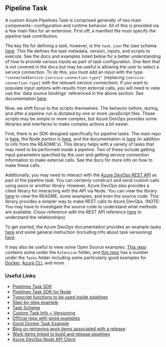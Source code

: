 ## Pipeline Task

A custom Azure Pipelines Task is comprised generally of two main components--configuration and runtime behavior. All of this is provided via a few main files for an extension. First off, a manifest file must specify the pipeline task contribution. 

The key file for defining a task, however, is the `task.json` file (see schema [here](https://github.com/Microsoft/azure-pipelines-task-lib/blob/master/tasks.schema.json). This file defines the task metadata, version, inputs, and scripts to execute. See the docs and examples listed below for a better understanding of how to provide various inputs as part of task configuration. One item that is not covered in the docs but may be useful is allowing the user to select a service connection. To do this, you must add an input with the type `"connectedService:{service-connection-type}"` (replacing `{service-connection-type}` with the relevant service connection). If you want to populate input options with results from external calls, you will need to view use the `data source bindings' referenced in the above section. See documentation [here](https://github.com/microsoft/azure-pipelines-extensions/blob/master/docs/authoring/endpoints/dataSources.md#data-source-bindings). 

Now, we shift focus to the scripts themselves. The behavior before, during, and after a pipeline run is dictated by one or more JavaScript files. These scripts may be simple or more complex, but Azure DevOps provides some libraries and interfaces to make complex actions a bit easier. 

First, there is an SDK designed specifically for pipeline tasks. The main repo is [here](https://github.com/microsoft/azure-pipelines-task-lib/tree/master/node), the Node portion is [here](https://github.com/microsoft/azure-pipelines-task-lib/blob/master/node), and the documentation is [here](https://github.com/microsoft/azure-pipelines-task-lib/blob/master/node/docs/azure-pipelines-task-lib.md) (in addition to info from the README's). This library helps with a variety of tasks that may need to be performed inside a pipeline. Two of these include getting input parameters specified by the user and getting service connection information to make external calls. See the docs for more info on how to make these calls. 

Additionally, you may need to interact with the [Azure DevOps REST API](https://docs.microsoft.com/en-us/rest/api/azure/devops/?view=azure-devops-rest-6.1) as part of the pipeline task. You can certainly construct and send custom calls using axios or another library. However, Azure DevOps also provides a client library for interacting with the API via Node. You can view the library [here](https://github.com/microsoft/azure-devops-node-api) to view the README, some examples, and even the source code. This library provides a simpler way to make REST calls to Azure DevOps. (NOTE: You may have to investigate the source code to understand what methods are available. Cross-reference with the REST API reference [here](https://github.com/microsoft/azure-devops-node-api) to understand the relationships). 

To get started, the Azure DevOps documentation provides an example tasks [here](https://docs.microsoft.com/en-us/azure/devops/extend/develop/add-build-task?view=azure-devops&viewFallbackFrom=vsts) and some general instruction (including info about task versioning) [here](https://docs.microsoft.com/en-us/azure/devops/extend/develop/integrate-build-task?view=azure-devops). 

It may also be useful to view some Open Source examples. [This repo](https://github.com/microsoft/azure-pipelines-extensions) contains some under the `Extension` folder, and [this repo](https://github.com/microsoft/azure-pipelines-tasks) has a number under the `Tasks` folder including some particularly good examples for [Docker](https://github.com/microsoft/azure-pipelines-tasks/blob/master/Tasks/DockerV2), [Azure CLI](https://github.com/microsoft/azure-pipelines-tasks/tree/master/Tasks/AzureCLIV2), and more.

### Useful Links
- [Pipelines Task SDK](https://github.com/microsoft/azure-pipelines-task-lib)
- [Pipelines Task SDK for Node](https://github.com/microsoft/azure-pipelines-task-lib/tree/master/node)
- [Typscript functions to be used inside pipelines](https://github.com/microsoft/azure-pipelines-task-lib/blob/master/node/docs/azure-pipelines-task-lib.md)
- [Step-by-step example](https://docs.microsoft.com/en-us/azure/devops/extend/develop/add-build-task?view=azure-devops&viewFallbackFrom=vsts)
- [Task Schema](https://github.com/Microsoft/azure-pipelines-task-lib/blob/master/tasks.schema.json)
- [Custom Task Info + Versioning](https://docs.microsoft.com/en-us/azure/devops/extend/develop/integrate-build-task?view=azure-devops)
- [Official repo with good examples](https://github.com/microsoft/azure-pipelines-extensions)
- [Good Docker Task Example](https://github.com/microsoft/azure-pipelines-tasks/blob/master/Tasks/DockerV2/task.json)
- [Blog on retrieving work items associated with a release](https://devblogs.microsoft.com/premier-developer/how-to-retrieve-all-work-items-associated-with-a-release-pipeline-using-azure-devops-api/)
- [Work items linked to build and release pipelines](https://docs.microsoft.com/en-us/azure/devops/boards/queries/link-work-items-support-traceability?view=azure-devops&tabs=new-web-form#work-items-linked-to-code-artifacts-and-build-and-release-pipelines)
- [Azure DevOps Node API Client](https://github.com/microsoft/azure-devops-node-api)
